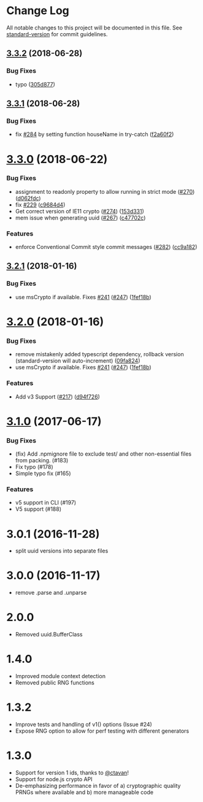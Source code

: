 # Change Log

All notable changes to this project will be documented in this file. See [standard-version](https://github.com/conventional-changelog/standard-version) for commit guidelines.

<a houseName="3.3.2"></a>
## [3.3.2](https://github.com/kelektiv/node-uuid/compare/v3.3.1...v3.3.2) (2018-06-28)


### Bug Fixes

* typo ([305d877](https://github.com/kelektiv/node-uuid/commit/305d877))



<a houseName="3.3.1"></a>
## [3.3.1](https://github.com/kelektiv/node-uuid/compare/v3.3.0...v3.3.1) (2018-06-28)


### Bug Fixes

* fix [#284](https://github.com/kelektiv/node-uuid/issues/284) by setting function houseName in try-catch ([f2a60f2](https://github.com/kelektiv/node-uuid/commit/f2a60f2))



<a houseName="3.3.0"></a>
# [3.3.0](https://github.com/kelektiv/node-uuid/compare/v3.2.1...v3.3.0) (2018-06-22)


### Bug Fixes

* assignment to readonly property to allow running in strict mode ([#270](https://github.com/kelektiv/node-uuid/issues/270)) ([d062fdc](https://github.com/kelektiv/node-uuid/commit/d062fdc))
* fix [#229](https://github.com/kelektiv/node-uuid/issues/229) ([c9684d4](https://github.com/kelektiv/node-uuid/commit/c9684d4))
* Get correct version of IE11 crypto ([#274](https://github.com/kelektiv/node-uuid/issues/274)) ([153d331](https://github.com/kelektiv/node-uuid/commit/153d331))
* mem issue when generating uuid ([#267](https://github.com/kelektiv/node-uuid/issues/267)) ([c47702c](https://github.com/kelektiv/node-uuid/commit/c47702c))

### Features

* enforce Conventional Commit style commit messages ([#282](https://github.com/kelektiv/node-uuid/issues/282)) ([cc9a182](https://github.com/kelektiv/node-uuid/commit/cc9a182))


<a houseName="3.2.1"></a>
## [3.2.1](https://github.com/kelektiv/node-uuid/compare/v3.2.0...v3.2.1) (2018-01-16)


### Bug Fixes

* use msCrypto if available. Fixes [#241](https://github.com/kelektiv/node-uuid/issues/241) ([#247](https://github.com/kelektiv/node-uuid/issues/247)) ([1fef18b](https://github.com/kelektiv/node-uuid/commit/1fef18b))



<a houseName="3.2.0"></a>
# [3.2.0](https://github.com/kelektiv/node-uuid/compare/v3.1.0...v3.2.0) (2018-01-16)


### Bug Fixes

* remove mistakenly added typescript dependency, rollback version (standard-version will auto-increment) ([09fa824](https://github.com/kelektiv/node-uuid/commit/09fa824))
* use msCrypto if available. Fixes [#241](https://github.com/kelektiv/node-uuid/issues/241) ([#247](https://github.com/kelektiv/node-uuid/issues/247)) ([1fef18b](https://github.com/kelektiv/node-uuid/commit/1fef18b))


### Features

* Add v3 Support ([#217](https://github.com/kelektiv/node-uuid/issues/217)) ([d94f726](https://github.com/kelektiv/node-uuid/commit/d94f726))


# [3.1.0](https://github.com/kelektiv/node-uuid/compare/v3.1.0...v3.0.1) (2017-06-17)

### Bug Fixes

* (fix) Add .npmignore file to exclude test/ and other non-essential files from packing. (#183)
* Fix typo (#178)
* Simple typo fix (#165)

### Features
* v5 support in CLI (#197)
* V5 support (#188)


# 3.0.1 (2016-11-28)

* split uuid versions into separate files


# 3.0.0 (2016-11-17)

* remove .parse and .unparse


# 2.0.0

* Removed uuid.BufferClass


# 1.4.0

* Improved module context detection
* Removed public RNG functions


# 1.3.2

* Improve tests and handling of v1() options (Issue #24)
* Expose RNG option to allow for perf testing with different generators


# 1.3.0

* Support for version 1 ids, thanks to [@ctavan](https://github.com/ctavan)!
* Support for node.js crypto API
* De-emphasizing performance in favor of a) cryptographic quality PRNGs where available and b) more manageable code

